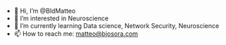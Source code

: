 - 👋 Hi, I’m @BldMatteo
- 👀 I’m interested in Neuroscience
- 🌱 I’m currently learning Data science, Network Security, Neuroscience
- 📫 How to reach me: matteo@bjosora.com

<!---
BldMatteo/BldMatteo is a ✨ special ✨ repository because its `README.md` (this file) appears on your GitHub profile.
You can click the Preview link to take a look at your changes.
--->
